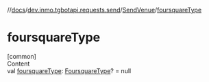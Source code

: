 //[docs](../../../index.md)/[dev.inmo.tgbotapi.requests.send](../index.md)/[SendVenue](index.md)/[foursquareType](foursquare-type.md)



# foursquareType  
[common]  
Content  
val [foursquareType](foursquare-type.md): [FoursquareType](../../dev.inmo.tgbotapi.types/index.md#%5Bdev.inmo.tgbotapi.types%2FFoursquareType%2F%2F%2FPointingToDeclaration%2F%5D%2FClasslikes%2F625018081)? = null  



